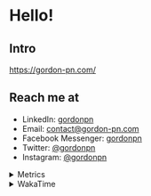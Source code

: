# Hello!

## Intro

<https://gordon-pn.com/>

## Reach me at

- LinkedIn: [gordonpn](https://www.linkedin.com/in/gordonpn/)
- Email: [contact@gordon-pn.com](mailto:contact@gordon-pn.com)
- Facebook Messenger: [gordonpn](https://www.messenger.com/t/Gordonpn)
- Twitter: [@gordonpn](https://twitter.com/Gordonpn)
- Instagram: [@gordonpn](https://www.instagram.com/gordonpn/)

<details>
  <summary>Metrics</summary>

  <img align="center" src="https://github.com/gordonpn/gordonpn/blob/master/github-metrics.svg" alt="GitHub Metrics">

</details>

<details>
  <summary>WakaTime</summary>

  <!--START_SECTION:waka-->
📊 **This Week I Spent My Time On** 

```text
💬 Programming Languages: 
Other                    34 hrs 29 mins      █████████████████████████   99.34 % 
Java                     6 mins              ░░░░░░░░░░░░░░░░░░░░░░░░░   00.31 % 
XML                      4 mins              ░░░░░░░░░░░░░░░░░░░░░░░░░   00.23 % 
Markdown                 0 secs              ░░░░░░░░░░░░░░░░░░░░░░░░░   00.04 % 
Groff                    0 secs              ░░░░░░░░░░░░░░░░░░░░░░░░░   00.03 % 

🔥 Editors: 
Chrome                   20 hrs 22 mins      ███████████████░░░░░░░░░░   58.69 % 
Slack                    5 hrs 43 mins       ████░░░░░░░░░░░░░░░░░░░░░   16.51 % 
Firefox                  2 hrs 55 mins       ██░░░░░░░░░░░░░░░░░░░░░░░   08.43 % 
iTerm2                   2 hrs 12 mins       ██░░░░░░░░░░░░░░░░░░░░░░░   06.38 % 
AmazonChime              1 hr 14 mins        █░░░░░░░░░░░░░░░░░░░░░░░░   03.60 % 
```


 Last Updated on 02/05/2025 16:29:07 UTC
<!--END_SECTION:waka-->
</details>
